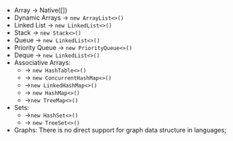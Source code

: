 - Array -> Native([])
- Dynamic Arrays -> `new ArrayList<>()`
- Linked List -> `new LinkedList<>()`
- Stack -> `new Stack<>()`
- Queue -> `new LinkedList<>()`
- Priority Queue -> `new PriorityQueue<>()`
- Deque ->  `new LinkedList<>()`
- Associative Arrays:
	- -> `new HashTable<>()`
	- -> `new ConcurrentHashMap<>()`
	- ->`new LinkedHashMap<>()`
	- -> `new HashMap<>()`
	- ->`new TreeMap<>()`
- Sets:
	- ->`new HashSet<>()`
	- -> `new TreeSet<>()`
- Graphs: There is no direct support for graph data structure in languages;